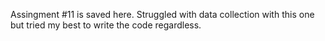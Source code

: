 Assingment #11 is saved here. Struggled with data collection with this one but tried my best to write the code regardless.
